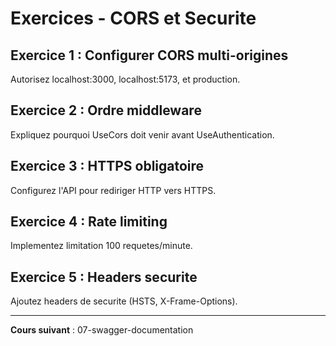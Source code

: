 # Exercices - CORS et Securite

## Exercice 1 : Configurer CORS multi-origines

Autorisez localhost:3000, localhost:5173, et production.

## Exercice 2 : Ordre middleware

Expliquez pourquoi UseCors doit venir avant UseAuthentication.

## Exercice 3 : HTTPS obligatoire

Configurez l'API pour rediriger HTTP vers HTTPS.

## Exercice 4 : Rate limiting

Implementez limitation 100 requetes/minute.

## Exercice 5 : Headers securite

Ajoutez headers de securite (HSTS, X-Frame-Options).

---

**Cours suivant** : 07-swagger-documentation

